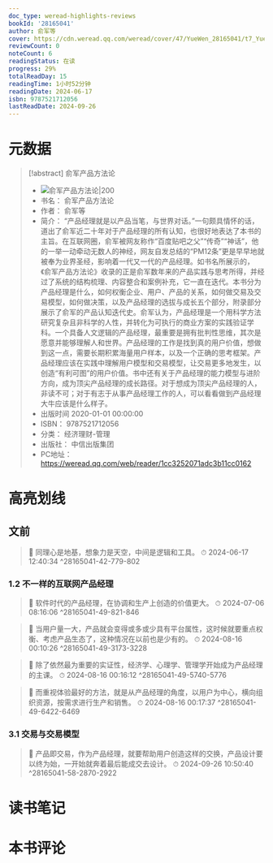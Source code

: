 ```yaml
---
doc_type: weread-highlights-reviews
bookId: '28165041'
author: 俞军等
cover: https://cdn.weread.qq.com/weread/cover/47/YueWen_28165041/t7_YueWen_28165041.jpg
reviewCount: 0
noteCount: 6
readingStatus: 在读
progress: 29%
totalReadDay: 15
readingTime: 1小时52分钟
readingDate: 2024-06-17
isbn: 9787521712056
lastReadDate: 2024-09-26
---
```


# 元数据

> [!abstract] 俞军产品方法论
>
> - ![ 俞军产品方法论|200](https://cdn.weread.qq.com/weread/cover/47/YueWen_28165041/t7_YueWen_28165041.jpg)
> - 书名： 俞军产品方法论
> - 作者： 俞军等
> - 简介： “产品经理就是以产品当笔，与世界对话。”一句颇具情怀的话，道出了俞军近二十年对于产品经理的所有认知，也很好地表达了本书的主旨。在互联网圈，俞军被网友称作“百度贴吧之父”“传奇”“神话”，他的一举一动牵动无数人的神经，网友自发总结的“PM12条”更是早早地就被奉为业界圣经，影响着一代又一代的产品经理。如书名所展示的，《俞军产品方法论》收录的正是俞军数年来的产品实践与思考所得，并经过了系统的结构梳理、内容整合和案例补充，它一直在迭代。本书分为产品经理是什么，如何权衡企业、用户、产品的关系，如何做交易及交易模型，如何做决策，以及产品经理的选拔与成长五个部分，附录部分展示了俞军的产品认知迭代史。俞军认为，产品经理是一个用科学方法研究复杂且非科学的人性，并转化为可执行的商业方案的实践验证学科。一个具备人文逻辑的产品经理，最重要是拥有批判性思维，其次是愿意并能够理解人和世界。产品经理的工作是找到真的用户价值，想做到这一点，需要长期积累海量用户样本，以及一个正确的思考框架。产品经理应该在实践中理解用户模型和交易模型，让交易更多地发生，以创造“有利可图”的用户价值。书中还有关于产品经理的能力模型与进阶方向，成为顶尖产品经理的成长路径。对于想成为顶尖产品经理的人，非读不可；对于有志于从事产品经理工作的人，可以看看做到产品经理大牛应该是什么样子。
> - 出版时间 2020-01-01 00:00:00
> - ISBN： 9787521712056
> - 分类： 经济理财-管理
> - 出版社： 中信出版集团
> - PC地址：https://weread.qq.com/web/reader/1cc3252071adc3b11cc0162

# 高亮划线

## 文前

> 📌 同理心是地基，想象力是天空，中间是逻辑和工具。
> ⏱ 2024-06-17 12:40:34 ^28165041-42-779-802

### 1.2 不一样的互联网产品经理

> 📌 软件时代的产品经理，在协调和生产上创造的价值更大。
> ⏱ 2024-07-06 08:16:06 ^28165041-49-821-846

> 📌 当用户量一大，产品就会变得或多或少具有平台属性，这时候就要重点权衡、考虑产品生态了，这种情况在以前也是少有的。
> ⏱ 2024-08-16 00:10:26 ^28165041-49-3173-3228

> 📌 除了依然最为重要的实证性，经济学、心理学、管理学开始成为产品经理的主课。
> ⏱ 2024-08-16 00:16:12 ^28165041-49-5740-5776

> 📌 而重视体验最好的方法，就是从产品经理的角度，以用户为中心，横向组织资源，按需求进行生产和销售。
> ⏱ 2024-08-16 00:17:37 ^28165041-49-6422-6469

### 3.1 交易与交易模型

> 📌 产品即交易，作为产品经理，就要帮助用户创造这样的交换，产品设计要以终为始，一开始就奔着最后能成交去设计。
> ⏱ 2024-09-26 10:50:40 ^28165041-58-2870-2922

# 读书笔记

# 本书评论
